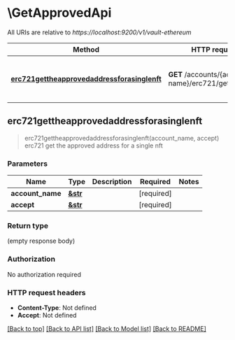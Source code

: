 # \GetApprovedApi

All URIs are relative to *https://localhost:9200/v1/vault-ethereum*

Method | HTTP request | Description
------------- | ------------- | -------------
[**erc721gettheapprovedaddressforasinglenft**](GetApprovedApi.md#erc721gettheapprovedaddressforasinglenft) | **GET** /accounts/{account-name}/erc721/getApproved | erc721 get the approved address for a single nft



## erc721gettheapprovedaddressforasinglenft

> erc721gettheapprovedaddressforasinglenft(account_name, accept)
erc721 get the approved address for a single nft

### Parameters


Name | Type | Description  | Required | Notes
------------- | ------------- | ------------- | ------------- | -------------
**account_name** | [**&str**](.md) |  | [required] |
**accept** | [**&str**](.md) |  | [required] |

### Return type

 (empty response body)

### Authorization

No authorization required

### HTTP request headers

- **Content-Type**: Not defined
- **Accept**: Not defined

[[Back to top]](#) [[Back to API list]](../README.md#documentation-for-api-endpoints) [[Back to Model list]](../README.md#documentation-for-models) [[Back to README]](../README.md)


